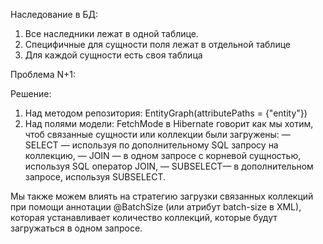 Наследование в БД:
1. Все наследники лежат в одной таблице. 
2. Специфичные для сущности поля лежат в отдельной таблице
3. Для каждой сущности есть своя таблица

Проблема N+1:

Решение: 
1) Над методом репозитория: EntityGraph(attributePaths = {"entity"})
2) Над полями модели: FetchMode в Hibernate говорит как мы хотим, чтоб связанные сущности или коллекции были загружены:
— SELECT — используя по дополнительному SQL запросу на коллекцию,
— JOIN — в одном запросе с корневой сущностью, используя SQL оператор JOIN,
— SUBSELECT— в дополнительном запросе, используя SUBSELECT.

Мы также можем влиять на стратегию загрузки связанных коллекций при помощи аннотации @BatchSize (или атрибут batch-size в XML), которая устанавливает количество коллекций, которые будут загружаться в одном запросе.
